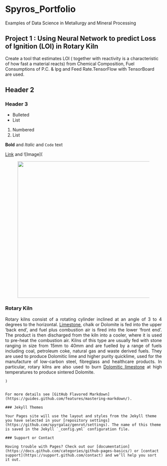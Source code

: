 

# Spyros_Portfolio
Examples of Data Science in Metallurgy and Mineral Processing



## Project 1 : Using Neural Network to predict Loss of Ignition (LOI) in Rotary Kiln
Create a tool that estimates LOI ( together with reactivity is a characteristic of how fast a material reacts) from Chemical Composition, Fuel Consumptions of P.C. & lpg and Feed Rate.TensorFlow with TensorBoard are used.  
## Header 2
### Header 3

- Bulleted
- List

1. Numbered
2. List

**Bold** and _Italic_ and `Code` text

[Link](https://www.eula.eu/about-lime-and-applications/production/kiln-types/) and ![Image](<div class="container"><div class="vc_row vc_row_fluid "><div class="wpb_column agni_column_container agni_column vc_column_container vc_col-sm-12"><div class="agni_column-inner vc_column-inner text-left"><div class="section-column-bg-container section-column-bg-container-agni-column-52021 "><div class="section-column-bg section-column-bg-color "></div></div><div class="wpb_wrapper"><div id="agni-row-inner-47477" class="section-row-inner vc_inner "><div class="section-row-inner-bg-container section-row-inner-bg-container-agni-row-inner-47477"><div class="section-row-inner-bg section-row-inner-bg-color "></div></div><div class="vc_row vc_row_fluid vc_row-o-equal-height vc_row-flex"><div class="wpb_column agni_column_container vc_column_container vc_col-sm-6"><div class="section-column-bg-container section-column-bg-container-agni-column-31545"><div class="section-column-inner-bg section-column-inner-bg-color "></div></div><div class="agni_column-inner vc_column-inner text-left"><div class="wpb_wrapper"><div class=" agni-image custom-image-container text-left">
			<figure class="agni-image-figure"><img width="784" height="439" src="https://www.eula.eu/wp-content/uploads/2019/03/diag-rotarykiln02.jpg" class="fullwidth-image attachment-large  attachment-large" alt="" srcset="https://www.eula.eu/wp-content/uploads/2019/03/diag-rotarykiln02.jpg 784w, https://www.eula.eu/wp-content/uploads/2019/03/diag-rotarykiln02-300x168.jpg 300w, https://www.eula.eu/wp-content/uploads/2019/03/diag-rotarykiln02-768x430.jpg 768w" sizes="(max-width: 784px) 100vw, 784px"><figcaption class="vc_figure-caption"></figcaption></figure></div></div></div></div><div class="wpb_column agni_column_container vc_column_container vc_col-sm-6"><div class="section-column-bg-container section-column-bg-container-agni-column-40464"><div class="section-column-inner-bg section-column-inner-bg-color "></div></div><div class="agni_column-inner vc_column-inner text-left"><div class="wpb_wrapper"><div class="agni_custom_heading page-scroll"><h3 class="vc_custom_heading agni_custom_heading_content " style="text-align: left; "><span>Rotary Kiln</span></h3></div><div class="agni_text_column agni-text-block ">
		<p style="text-align: justify;">Rotary kilns consist of a rotating cylinder inclined at an angle of 3 to 4 degrees to the horizontal. <a aria-describedby="tt" href="https://www.eula.eu/glossary/limestone/" class="glossaryLink" data-cmtooltip="<div class=glossaryItemTitle>Limestone</div><div class=glossaryItemBody><p>Sedimentary rock composed of the mineral calcite (calcium carbonate or CaCO3).</p></div>">Limestone</a>, chalk or Dolomite is fed into the upper ‘back end’, and fuel plus combustion air is fired into the lower ‘front end’. The product is then discharged from the kiln into a cooler, where it is used to pre-heat the combustion air. Kilns of this type are usually fed with stone ranging in size from 15mm to 40mm and are fuelled by a range of fuels including coal, petroleum coke, natural gas and waste derived fuels. They are used to produce Dolomitic lime and higher purity quicklime, used for the manufacture of low-carbon steel, fibreglass and healthcare products. In particular, rotary kilns are also used to burn <a aria-describedby="tt" href="https://www.eula.eu/glossary/dolomitic-limestone/" class="glossaryLink" data-cmtooltip="<div class=glossaryItemTitle>Dolomitic limestone</div><div class=glossaryItemBody><p>Limestone that includes small amounts of the mineral dolomite.</p></div>">Dolomitic limestone</a> at high temperatures to produce sintered Dolomite.</p>

	)
```

For more details see [GitHub Flavored Markdown](https://guides.github.com/features/mastering-markdown/).

### Jekyll Themes

Your Pages site will use the layout and styles from the Jekyll theme you have selected in your [repository settings](https://github.com/spyrgalaz/genrot/settings). The name of this theme is saved in the Jekyll `_config.yml` configuration file.

### Support or Contact

Having trouble with Pages? Check out our [documentation](https://docs.github.com/categories/github-pages-basics/) or [contact support](https://support.github.com/contact) and we’ll help you sort it out.
